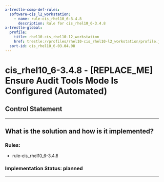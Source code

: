 ```yaml
---
x-trestle-comp-def-rules:
  software-cis_l2_workstation:
    - name: rule-cis_rhel10_6-3.4.8
      description: Rule for cis_rhel10_6-3.4.8
x-trestle-global:
  profile:
    title: rhel10-cis_rhel10-l2_workstation
    href: trestle://profiles/rhel10-cis_rhel10-l2_workstation/profile.json
  sort-id: cis_rhel10_6-03.04.08
---
```


# cis_rhel10_6-3.4.8 - \[REPLACE_ME\] Ensure Audit Tools Mode Is Configured (Automated)

## Control Statement

______________________________________________________________________

## What is the solution and how is it implemented?

<!-- For implementation status enter one of: implemented, partial, planned, alternative, not-applicable -->

<!-- Note that the list of rules under ### Rules: is read-only and changes will not be captured after assembly to JSON -->

<!-- Add control implementation description here for control: cis_rhel10_6-3.4.8 -->

### Rules:

  - rule-cis_rhel10_6-3.4.8

### Implementation Status: planned

______________________________________________________________________
